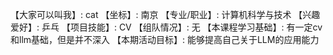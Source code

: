 【大家可以叫我】: cat 
【坐标】: 南京 
【专业/职业】: 计算机科学与技术 
【兴趣爱好】: 乒乓 
【项目技能】: CV 
【组队情况】: 无 
【本课程学习基础】: 有一定cv和llm基础，但是并不深入 
【本期活动目标】: 能够提高自己关于LLM的应用能力